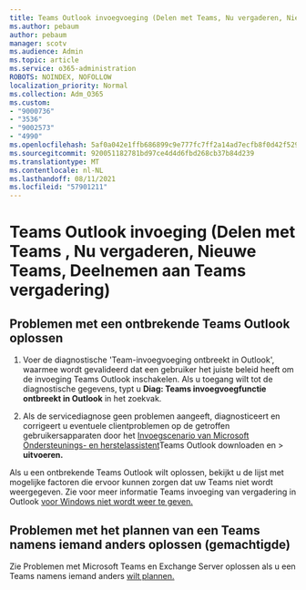 ```yaml
---
title: Teams Outlook invoegvoeging (Delen met Teams, Nu vergaderen, Nieuwe Teams, Deelnemen aan Teams vergadering)
ms.author: pebaum
author: pebaum
manager: scotv
ms.audience: Admin
ms.topic: article
ms.service: o365-administration
ROBOTS: NOINDEX, NOFOLLOW
localization_priority: Normal
ms.collection: Adm_O365
ms.custom:
- "9000736"
- "3536"
- "9002573"
- "4990"
ms.openlocfilehash: 5af0a042e1ffb686899c9e777fc7ff2a14ad7ecfb8f0d42f529a7ddc449978e6
ms.sourcegitcommit: 920051182781bd97ce4d4d6fbd268cb37b84d239
ms.translationtype: MT
ms.contentlocale: nl-NL
ms.lasthandoff: 08/11/2021
ms.locfileid: "57901211"
---
```

# <a name="teams-outlook-add-in-share-to-teams--meet-now-new-teams-meeting-join-teams-meeting"></a>Teams Outlook invoeging (Delen met Teams , Nu vergaderen, Nieuwe Teams, Deelnemen aan Teams vergadering)

## <a name="to-troubleshoot-a-missing-teams-outlook-add-in"></a>Problemen met een ontbrekende Teams Outlook oplossen

1. Voer de diagnostische 'Team-invoegvoeging ontbreekt in Outlook', waarmee wordt gevalideerd dat een gebruiker het juiste beleid heeft om de invoeging Teams Outlook inschakelen. Als u toegang wilt tot de diagnostische gegevens, typt u **Diag: Teams invoegvoegfunctie ontbreekt in Outlook** in het zoekvak.

1. Als de servicediagnose geen problemen aangeeft, diagnosticeert en corrigeert u eventuele clientproblemen op de getroffen gebruikersapparaten door het [Invoegscenario van Microsoft Ondersteunings- en herstelassistent](https://aka.ms/SaRA-TeamsAddInScenario)Teams Outlook downloaden en  >  **uitvoeren.**

Als u een ontbrekende Teams Outlook wilt oplossen, bekijkt u de lijst met mogelijke factoren die ervoor kunnen zorgen dat uw Teams niet wordt weergegeven. Zie voor meer informatie Teams invoeging van vergadering in Outlook [voor Windows niet wordt weer te geven.](https://docs.microsoft.com/microsoftteams/teams-add-in-for-outlook#teams-meeting-add-in-in-outlook-for-windows-does-not-show)

## <a name="to-troubleshoot-scheduling-a-teams-meeting-on-behalf-of-someone-else-delegate"></a>Problemen met het plannen van een Teams namens iemand anders oplossen (gemachtigde)

Zie Problemen met Microsoft Teams en Exchange Server oplossen als u een Teams namens iemand anders [wilt plannen.](https://docs.microsoft.com/microsoftteams/troubleshoot/known-issues/teams-exchange-interaction-issue)
